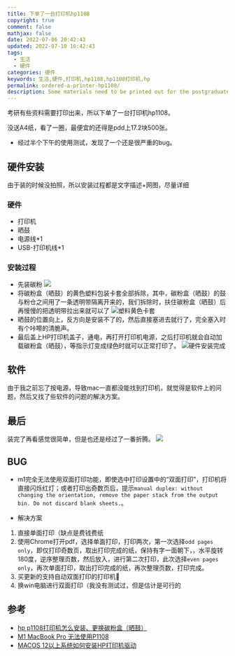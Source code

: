 ```yaml
---
title: 下单了一台打印机hp1108
copyright: true
comment: false
mathjax: false
date: 2022-07-06 20:42:43
updated: 2022-07-10 16:42:43
tags:
  - 生活
  - 硬件
categories: 硬件
keywords: 生活,硬件,打印机,hp1108,hp1108打印机,hp
permalink: ordered-a-printer-hp1108/
description: Some materials need to be printed out for the postgraduate entrance examination, so I ordered a printer hp1108. I didn't send A4 paper, I looked around, and the cheapest is 17.2 yuan for 500 sheets on pdd. After half an afternoon of testing, a serious bug was found
---
```

考研有些资料需要打印出来，所以下单了一台打印机hp1108。

没送A4纸，看了一圈，最便宜的还得是pdd上17.2块500张。

- 经过半个下午的使用测试，发现了一个还是很严重的bug。

<!-- more -->

## 硬件安装

由于装的时候没拍照，所以安装过程都是文字描述+网图，尽量详细

### 硬件

- 打印机
- 晒鼓
- 电源线*1
- USB-打印机线*1

### 安装过程

- 先装碳粉
![](https://cdn.zyha.cn/blog/IMG_1252.jpg?x-oss-process=style/blog)
- 将碳粉盒（晒鼓）的黄色塑料包装卡套全部拆除，其中，碳粉盒（晒鼓）的鼓与粉仓之间用了一条透明带隔离开来的，我们拆除时，扶住碳粉盒（晒鼓）后再慢慢的把透明带拉出来就可以了
![塑料黄色卡套](https://cdn.zyha.cn/blog/20220710143420.png?x-oss-process=style/blog)
- 晒鼓的位置向上，反方向是安装不了的，然后直接塞进去就行了，完全塞入时有个咔嚓的清脆声。
- 最后盖上HP打印机盖子，通电，再打开打印机电源，之后打印机就会自动加载碳粉盒（晒鼓），等指示灯变成绿色时就可以正常打印了。
![硬件安装完成](https://cdn.zyha.cn/blog/20220710142721.png?x-oss-process=style/blog)

## 软件

由于我之前忘了按电源，导致mac一直都没能找到打印机，就觉得是软件上的问题，然后又找了些软件的问题的解决方案。

## 最后

装完了再看感觉很简单，但是也还是经过了一番折腾。
![](https://cdn.zyha.cn/blog/20220710141828.png?x-oss-process=style/blog)

## BUG

- m1完全无法使用双面打印功能，即使选中打印设置中的“双面打印”，打印机将直接闪烁红灯；或者打印出奇数页后，提示`manual duplex: without changing the orientation, remove the paper stack from the output bin. Do not discard blank sheets.`。

- 解决方案

1. 直接单面打印（缺点是费钱费纸
2. 使用Chrome打开pdf，选择单面打印，打印两次，第一次选择`odd pages only`，即仅打印奇数页，取出打印完成的纸，保持有字一面朝下，，水平旋转180度，逆序整理页数，然后放入，进行第二次打印，此次选择`even pages only`，再次单面打印，取出打印完成的纸，再次整理页数，打印完成。
3. 买更新的支持自动双面打印的打印机🤪
4. 换win电脑进行双面打印（我没有测试过，但是估计是可行的

## 参考

- [hp p1108打印机怎么安装、更换碳粉盒（晒鼓）](https://jingyan.baidu.com/article/870c6fc34f192fb03fe4be17.html)
- [M1 MacBook Pro 无法使用P1108](https://h30471.www3.hp.com/t5/da-yin-ji-shi-yong-xiang-guan-wen-ti/M1-MacBook-Pro-wu-fa-shi-yongP1108/td-p/1069358)
- [MACOS 12以上系统如何安装HP打印机驱动](https://www.csdn.net/tags/MtTaMg3sOTkxNTI3LWJsb2cO0O0O.html)
